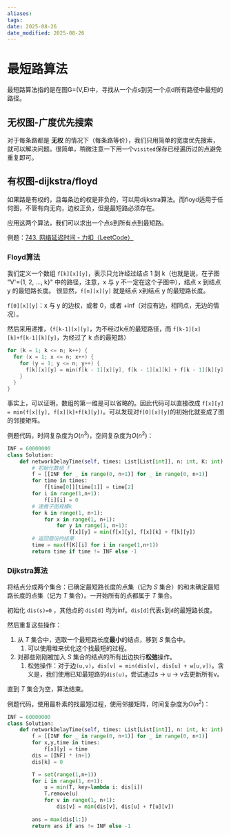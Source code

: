 ```yaml
---
aliases: 
tags: 
date: 2025-08-26
date_modified: 2025-08-26
---
```


# 最短路算法

最短路算法指的是在图G=(V,E)中，寻找从一个点s到另一个点d所有路径中最短的路径。

## 无权图-广度优先搜索

对于每条路都是 **无权** 的情况下（每条路等价），我们只用简单的宽度优先搜索，就可以解决问题。很简单，稍微注意一下用一个`visited`保存已经遍历过的点避免重复即可。

## 有权图-dijkstra/floyd

如果路是有权的，且每条边的权是非负的，可以用dijkstra算法。而floyd适用于任何图，不管有向无向，边权正负，但是最短路必须存在。

应用这两个算法，我们可以求出一个点s到所有点到最短路。

例题：[743. 网络延迟时间 - 力扣（LeetCode）](https://leetcode.cn/problems/network-delay-time/description/)
### Floyd算法

我们定义一个数组 `f[k][x][y]`，表示只允许经过结点 1 到 k（也就是说，在子图 "V'={1, 2, ..., k}" 中的路径，注意，x 与 y 不一定在这个子图中），结点 x 到结点 y 的最短路长度。
很显然，`f[n][x][y]` 就是结点 x到结点 y 的最短路长度。

`f[0][x][y]`：x 与 y 的边权，或者 0，或者 +inf（对应有边，相同点，无边的情况）。

然后采用递推，（`f[k-1][x][y]`，为不经过k点的最短路径，而 `f[k-1][x][k]+f[k-1][k][y]`，为经过了 k 点的最短路）

```cpp
for (k = 1; k <= n; k++) {
  for (x = 1; x <= n; x++) {
    for (y = 1; y <= n; y++) {
      f[k][x][y] = min(f[k - 1][x][y], f[k - 1][x][k] + f[k - 1][k][y]);
    }
  }
}
```

事实上，可以证明，数组的第一维是可以省略的。因此代码可以直接改成 `f[x][y] = min(f[x][y], f[x][k]+f[k][y])`。可以发现对`f[0][x][y]`的初始化就变成了图的邻接矩阵。

例题代码，时间复杂度为$O(n^3)$，空间复杂度为$O(n^2)$：

```python
INF = 60000000
class Solution:
    def networkDelayTime(self, times: List[List[int]], n: int, K: int) -> int:
        # 初始化数组 f
        f = [[INF for _ in range(0, n+1)] for _ in range(0, n+1)]
        for time in times:
            f[time[0]][time[1]] = time[2]
        for i in range(1,n+1):
            f[i][i] = 0
        # 递推子图规模k
        for k in range(1, n+1):
            for x in range(1, n+1):
                for y in range(1, n+1):
                    f[x][y] = min(f[x][y], f[x][k] + f[k][y])
        # 返回题设的结果
        time = max(f[K][i] for i in range(1,n+1))
        return time if time != INF else -1
```

### Dijkstra算法

将结点分成两个集合：已确定最短路长度的点集（记为 $S$ 集合）的和未确定最短路长度的点集（记为 $T$ 集合）。一开始所有的点都属于 $T$ 集合。

初始化 `dis(s)=0` ，其他点的 `dis[d]` 均为inf。`dis[d]`代表`s`到`d`的最短路长度。

然后重复这些操作：

1. 从 $T$ 集合中，选取一个最短路长度**最小**的结点，移到 $S$ 集合中。
    1. 可以使用堆来优化这个找最短的过程。
2. 对那些刚刚被加入 $S$ 集合的结点的所有出边执行**松弛**操作。
    1. 松弛操作：对于边`(u,v)`，`dis[v] = min(dis[v], dis[u] + w[u,v])`。含义是，我们使用已知最短路的`dis(u)`，尝试通过s -> u -> v去更新所有v。

直到 $T$ 集合为空，算法结束。

例题代码，使用最朴素的找最短过程，使用邻接矩阵，时间复杂度为$O(n^2)$：

```python
INF = 60000000
class Solution:
    def networkDelayTime(self, times: List[List[int]], n: int, k: int) -> int:
        f = [[INF for _ in range(0, n+1)] for _ in range(0, n+1)]
        for x,y,time in times:
            f[x][y] = time
        dis = [INF] * (n+1)
        dis[k] = 0

        T = set(range(1,n+1))
        for i in range(1, n+1):
            u = min(T, key=lambda i: dis[i])
            T.remove(u)
            for v in range(1, n+1):
                dis[v] = min(dis[v], dis[u] + f[u][v])
        
        ans = max(dis[1:])
        return ans if ans != INF else -1
```